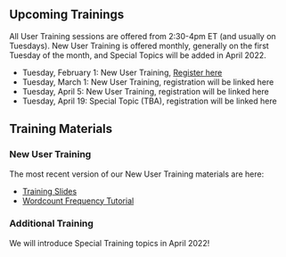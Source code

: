 [title]: - "OSG User Training"

## Upcoming Trainings

All User Training sessions are offered from 2:30-4pm ET (and usually on Tuesdays). New User Training is offered monthly, generally on the first Tuesday of the month, and Special Topics will be added in April 2022.

* Tuesday, February 1: New User Training, [Register here](https://docs.google.com/forms/d/e/1FAIpQLSdj3XT7I0SM4k9jBvST7YX5wsCH_er1HLA7VqRj9ICoEvf2GA/viewform)
* Tuesday, March 1: New User Training, registration will be linked here
* Tuesday, April 5: New User Training, registration will be linked here
* Tuesday, April 19: Special Topic (TBA), registration will be linked here

## Training Materials

### New User Training

The most recent version of our New User Training materials are here: 

* [Training Slides](https://docs.google.com/presentation/d/1z-f81xtk_ZXeJcA1kX60JoScXdGfe-xgsB9g5YemrqI/edit#slide=id.g10662d3fe4f_0_0)
* [Wordcount Frequency Tutorial](https://support.opensciencegrid.org/support/solutions/articles/12000079856)

### Additional Training

We will introduce Special Training topics in April 2022!
